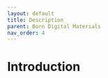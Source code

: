 ```yaml
---
layout: default
title: Description
parent: Born Digital Materials
nav_order: 4
---
```


# Introduction


